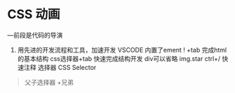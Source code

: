 # CSS 动画
—前段是代码的导演
1. 用先进的开发流程和工具，加速开发
  VSCODE 内置了ement
  ! +tab 完成html的基本结构
  css选择器+tab 快速完成结构开发
  div可以省略 img.star
  ctrl+/ 快速注释
  选择器 CSS Selector
  >父子选择器
  +兄弟
